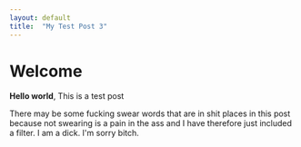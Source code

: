 ```yaml
---
layout: default
title:  "My Test Post 3"
---
```


# Welcome

**Hello world**, This is a test post

There may be some fucking swear words that are in shit places in this post because not swearing is a pain in the ass and I have therefore just included a filter. I am a dick. I'm sorry bitch.